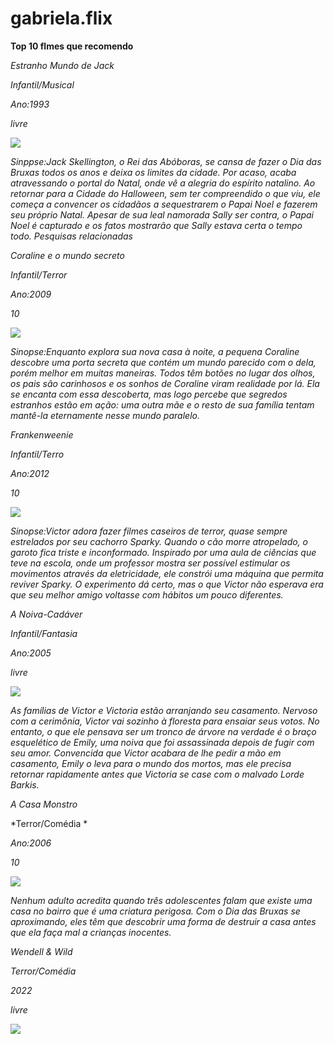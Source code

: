 # gabriela.flix
**Top 10 flmes que recomendo**

 *Estranho Mundo de Jack*

 *Infantil/Musical*
 
 *Ano:1993*

*livre*

![](https://media1.tenor.com/m/NT8PtpCMLicAAAAd/extrañomundodejack.gif)

*Sinppse:Jack Skellington, o Rei das Abóboras, se cansa de fazer o Dia das Bruxas todos os anos e deixa os limites da cidade. Por acaso, acaba atravessando o portal do Natal, onde vê a alegria do espírito natalino. Ao retornar para a Cidade do Halloween, sem ter compreendido o que viu, ele começa a convencer os cidadãos a sequestrarem o Papai Noel e fazerem seu próprio Natal. Apesar de sua leal namorada Sally ser contra, o Papai Noel é capturado e os fatos mostrarão que Sally estava certa o tempo todo.
Pesquisas relacionadas*


*Coraline e o mundo secreto*

*Infantil/Terror*

*Ano:2009*

 *10*

![](https://media1.tenor.com/m/8D5KapfFY0EAAAAC/cat-coraline.gif)


*Sinopse:Enquanto explora sua nova casa à noite, a pequena Coraline descobre uma porta secreta que contém um mundo parecido com o dela, porém melhor em muitas maneiras. Todos têm botões no lugar dos olhos, os pais são carinhosos e os sonhos de Coraline viram realidade por lá. Ela se encanta com essa descoberta, mas logo percebe que segredos estranhos estão em ação: uma outra mãe e o resto de sua família tentam mantê-la eternamente nesse mundo paralelo.*


*Frankenweenie*

*Infantil/Terro*

*Ano:2012*

*10*

![](https://media1.tenor.com/m/-e46wDpaYKAAAAAd/frankenweenie-sparky.gif)


*Sinopse:Victor adora fazer filmes caseiros de terror, quase sempre estrelados por seu cachorro Sparky. Quando o cão morre atropelado, o garoto fica triste e inconformado. Inspirado por uma aula de ciências que teve na escola, onde um professor mostra ser possível estimular os movimentos através da eletricidade, ele constrói uma máquina que permita reviver Sparky. O experimento dá certo, mas o que Victor não esperava era que seu melhor amigo voltasse com hábitos um pouco diferentes.*



*A Noiva-Cadáver*

*Infantil/Fantasia*

*Ano:2005*

*livre*

![](https://media1.tenor.com/m/7b7myp4K0koAAAAC/corpse-bride-tim-burton.gif)

*As famílias de Victor e Victoria estão arranjando seu casamento. Nervoso com a cerimônia, Victor vai sozinho à floresta para ensaiar seus votos. No entanto, o que ele pensava ser um tronco de árvore na verdade é o braço esquelético de Emily, uma noiva que foi assassinada depois de fugir com seu amor. Convencida que Victor acabara de lhe pedir a mão em casamento, Emily o leva para o mundo dos mortos, mas ele precisa retornar rapidamente antes que Victoria se case com o malvado Lorde Barkis.*


*A Casa Monstro*

*Terror/Comédia *

*Ano:2006*

*10*

![](https://media1.tenor.com/m/Qb51hvxo6HkAAAAC/monster-house-monster.gif)

*Nenhum adulto acredita quando três adolescentes falam que existe uma casa no bairro que é uma criatura perigosa. Com o Dia das Bruxas se aproximando, eles têm que descobrir uma forma de destruir a casa antes que ela faça mal a crianças inocentes.*

*Wendell & Wild*

*Terror/Comédia*

*2022*

*livre*

![](https://media1.tenor.com/m/b_cquQVniF0AAAAd/evil-around-me-kat.gif)

